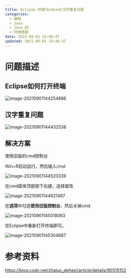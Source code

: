 ```yaml
---
title: Eclipse 终端Terminal汉字重复问题
categories: 
  - 编程
  - Java
  - Java EE
  - 环境搭建
date: 2021-09-01 14:40:47
updated: 2021-09-01 14:40:47
---
```

# 问题描述

## Eclipse如何打开终端

![image-20210901144254886](https://gitee.com/XiaoLan223/images/raw/master/Blog/Sum/20210901144255.png)

## 汉字重复问题

![image-20210901144432538](https://gitee.com/XiaoLan223/images/raw/master/Blog/Sum/20210901144432.png)

## 解决方案

使用旧版的cmd控制台

Win+R启动运行，然后输入cmd

![image-20210901144520339](https://gitee.com/XiaoLan223/images/raw/master/Blog/Sum/20210901144520.png)

在cmd窗体顶部按下右键，选择属性

![image-20210901144621497](https://gitee.com/XiaoLan223/images/raw/master/Blog/Sum/20210901144621.png)

在**选项**中勾选**使用旧版控制台**，然后关掉cmd

![image-20210901145018063](https://gitee.com/XiaoLan223/images/raw/master/Blog/Sum/20210901145018.png)

在Eclipse中重新打开终端即可。

![image-20210901145304687](https://gitee.com/XiaoLan223/images/raw/master/Blog/Sum/20210901145304.png)

# 参考资料

https://blog.csdn.net/zhaluo_dehezi/article/details/90515152